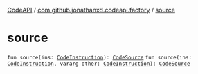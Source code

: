 [CodeAPI](../index.md) / [com.github.jonathanxd.codeapi.factory](index.md) / [source](.)

# source

`fun source(ins: `[`CodeInstruction`](../com.github.jonathanxd.codeapi/-code-instruction.md)`): `[`CodeSource`](../com.github.jonathanxd.codeapi/-code-source/index.md)
`fun source(ins: `[`CodeInstruction`](../com.github.jonathanxd.codeapi/-code-instruction.md)`, vararg other: `[`CodeInstruction`](../com.github.jonathanxd.codeapi/-code-instruction.md)`): `[`CodeSource`](../com.github.jonathanxd.codeapi/-code-source/index.md)